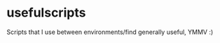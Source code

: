 usefulscripts
=============

Scripts that I use between environments/find generally useful, YMMV :)

